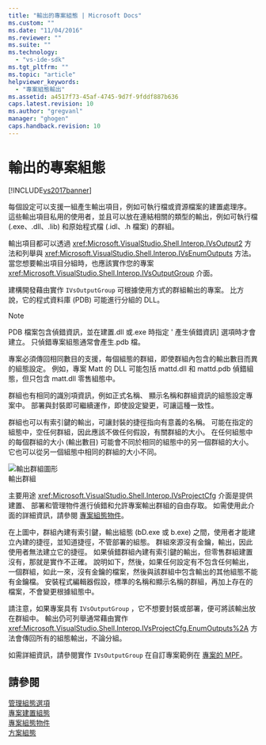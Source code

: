 ```yaml
---
title: "輸出的專案組態 | Microsoft Docs"
ms.custom: ""
ms.date: "11/04/2016"
ms.reviewer: ""
ms.suite: ""
ms.technology: 
  - "vs-ide-sdk"
ms.tgt_pltfrm: ""
ms.topic: "article"
helpviewer_keywords: 
  - "專案組態輸出"
ms.assetid: a4517f73-45af-4745-9d7f-9fddf887b636
caps.latest.revision: 10
ms.author: "gregvanl"
manager: "ghogen"
caps.handback.revision: 10
---
```

# 輸出的專案組態
[!INCLUDE[vs2017banner](../../code-quality/includes/vs2017banner.md)]

每個設定可以支援一組產生輸出項目，例如可執行檔或資源檔案的建置處理序。 這些輸出項目私用的使用者，並且可以放在連結相關的類型的輸出，例如可執行檔 \(.exe、.dll、.lib\) 和原始程式檔 \(.idl、.h 檔案\) 的群組。  
  
 輸出項目都可以透過 <xref:Microsoft.VisualStudio.Shell.Interop.IVsOutput2> 方法和列舉與 <xref:Microsoft.VisualStudio.Shell.Interop.IVsEnumOutputs> 方法。 當您想要輸出項目分組時，也應該實作您的專案 <xref:Microsoft.VisualStudio.Shell.Interop.IVsOutputGroup> 介面。  
  
 建構開發藉由實作 `IVsOutputGroup` 可根據使用方式的群組輸出的專案。 比方說，它的程式資料庫 \(PDB\) 可能進行分組的 DLL。  
  
> [!NOTE]
>  PDB 檔案包含偵錯資訊，並在建置.dll 或.exe 時指定 ' 產生偵錯資訊\] 選項時才會建立。 只偵錯專案組態通常會產生.pdb 檔。  
  
 專案必須傳回相同數目的支援，每個組態的群組，即使群組內包含的輸出數目而異的組態設定。 例如，專案 Matt 的 DLL 可能包括 mattd.dll 和 mattd.pdb 偵錯組態，但只包含 matt.dll 零售組態中。  
  
 群組也有相同的識別項資訊，例如正式名稱、 顯示名稱和群組資訊的組態設定專案中。 部署與封裝即可繼續運作，即使設定變更，可讓這種一致性。  
  
 群組也可以有索引鍵的輸出，可讓封裝的捷徑指向有意義的名稱。 可能在指定的組態中，空任何群組，因此應該不做任何假設，有關群組的大小。 在任何組態中的每個群組的大小 \(輸出數目\) 可能會不同於相同的組態中的另一個群組的大小。 它也可以從另一個組態中相同的群組的大小不同。  
  
 ![輸出群組圖形](../../extensibility/internals/media/vsoutputgroups.png "vsOutputGroups")  
輸出群組  
  
 主要用途 <xref:Microsoft.VisualStudio.Shell.Interop.IVsProjectCfg> 介面是提供建置、 部署和管理物件進行偵錯和允許專案輸出群組的自由存取。 如需使用此介面的詳細資訊，請參閱 [專案組態物件](../../extensibility/internals/project-configuration-object.md)。  
  
 在上圖中，群組內建有索引鍵，輸出組態 \(bD.exe 或 b.exe\) 之間，使用者才能建立內建的捷徑，並知道捷徑，不管部署的組態。 群組來源沒有金鑰，輸出，因此使用者無法建立它的捷徑。 如果偵錯群組內建有索引鍵的輸出，但零售群組建置沒有，那就是實作不正確。 說明如下，然後，如果任何設定有不包含任何輸出，一個群組，如此一來，沒有金鑰的檔案，然後與該群組中包含輸出的其他組態不能有金鑰檔。 安裝程式編輯器假設，標準的名稱和顯示名稱的群組，再加上存在的檔案，不會變更根據組態中。  
  
 請注意，如果專案具有 `IVsOutputGroup` ，它不想要封裝或部署，便可將該輸出放在群組中。 輸出仍可列舉通常藉由實作 <xref:Microsoft.VisualStudio.Shell.Interop.IVsProjectCfg.EnumOutputs%2A> 方法會傳回所有的組態輸出，不論分組。  
  
 如需詳細資訊，請參閱實作 `IVsOutputGroup` 在自訂專案範例在 [專案的 MPF](http://mpfproj12.codeplex.com)。  
  
## 請參閱  
 [管理組態選項](../../extensibility/internals/managing-configuration-options.md)   
 [專案建置組態](../../extensibility/internals/project-configuration-for-building.md)   
 [專案組態物件](../../extensibility/internals/project-configuration-object.md)   
 [方案組態](../../extensibility/internals/solution-configuration.md)